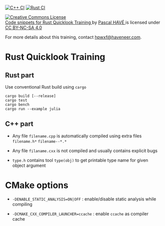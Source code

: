 [![C++ CI](https://github.com/haveneer/rust-quicklook-training/workflows/C++%20CI/badge.svg)](https://github.com/haveneer/rust-quicklook-training/actions) 
[![Rust CI](https://github.com/haveneer/rust-quicklook-training/workflows/Rust%20CI/badge.svg)](https://github.com/haveneer/rust-quicklook-training/actions) 

<p xmlns:dct="http://purl.org/dc/terms/" xmlns:cc="http://creativecommons.org/ns#" class="license-text">
    <a rel="license" href="https://creativecommons.org/licenses/by-nc-sa/4.0">
        <img alt="Creative Commons License" style="border-width:0" src="https://i.creativecommons.org/l/by-nc-sa/4.0/88x31.png" />
    </a><br>
    <a rel="cc:attributionURL" property="dct:title" href="https://github.com/haveneer/rust-quicklook-training">
        Code snippets for Rust Quicklook Training
    </a>
    by 
    <a rel="cc:attributionURL dct:creator" property="cc:attributionName" href="mailto:hpwxf@haveneer.com">
        Pascal HAVÉ
    </a> is licensed under 
    <a rel="license" href="https://creativecommons.org/licenses/by-nc-sa/4.0">CC BY-NC-SA 4.0</a>
</p>

For more details about this training, contact [hpwxf@haveneer.com](mailto:hpwxf@haveneer.com).

# Rust Quicklook Training 

## Rust part

Use conventional Rust build using `cargo`

```
cargo build [--release]
cargo test
cargo bench
cargo run --example julia
```

## C++ part

* Any file `filename.cpp` is automatically compiled using extra files `filename.h*` `filename--*.*`

* Any file `filaname.cxx` is not compiled and usually contains explicit bugs 

* `type.h` contains tool `type(obj)` to get printable type name for given object argument 

# CMake options

* `-DENABLE_STATIC_ANALYSIS=ON|OFF` : enable/disable static analysis while compiling
 
* `-DCMAKE_CXX_COMPILER_LAUNCHER=ccache` : enable `ccache` as compiler cache


